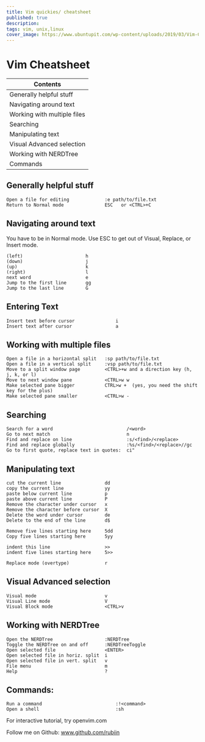 ```yaml
---
title: Vim quickies/ cheatsheet
published: true
description: 
tags: vim, unix,linux
cover_image: https://www.ubuntupit.com/wp-content/uploads/2019/03/Vim-Commands.jpg
---
```

Vim Cheatsheet
==============






| Contents                    |
| ----------------------------|
| Generally helpful stuff     |
| Navigating around text      | 
| Working with multiple files |
| Searching                   |
|  Manipulating text          |
|  Visual Advanced selection  |
| Working with NERDTree       |
|  Commands                   | 
    






Generally helpful stuff
---
    Open a file for editing             :e path/to/file.txt
    Return to Normal mode               ESC   or <CTRL>+C


Navigating around text
----------------------
You have to be in Normal mode. Use ESC to get out of Visual, Replace, or Insert mode.

    (left)                       h
    (down)                       j
    (up)                         k
    (right)                      l
    next word                    e
    Jump to the first line       gg
    Jump to the last line        G


    
Entering Text
---

    Insert text before cursor               i
    Insert text after cursor                a

Working with multiple files
---
    Open a file in a horizontal split   :sp path/to/file.txt
    Open a file in a vertical split     :vsp path/to/file.txt
    Move to a split window page         <CTRL>+w and a direction key (h, j, k, or l)
    Move to next window pane            <CTRL>w w
    Make selected pane bigger           CTRL>w +  (yes, you need the shift key for the plus)
    Make selected pane smaller          <CTRL>w -
    
Searching
---
    Search for a word                           /<word>
    Go to next match                            n
    Find and replace on line                    :s/<find>/<replace>
    Find and replace globally                   :%s/<find>/<replace>//gc
    Go to first quote, replace text in quotes:  ci"

Manipulating text
---
    
    cut the current line                dd
    copy the current line               yy
    paste below current line            p
    paste above current line            P
    Remove the character under cursor   x
    Remove the character before cursor  X
    Delete the word under cursor        de
    Delete to the end of the line       d$

    Remove five lines starting here     5dd
    Copy five lines starting here       5yy 

    indent this line                    >>
    indent five lines starting here     5>>

    Replace mode (overtype)             r


Visual Advanced selection
---
    Visual mode                         v
    Visual Line mode                    V
    Visual Block mode                   <CTRL>v

Working with NERDTree
---
    Open the NERDTree                   :NERDTree
    Toggle the NERDTree on and off      :NERDTreeToggle
    Open selected file                  <ENTER>
    Open selected file in horiz. split  i
    Open selected file in vert. split   v
    File menu                           m
    Help                                ?

Commands:
---

    Run a command                           :!<command>
    Open a shell                            :sh

For interactive tutorial, try openvim.com

Follow me on Github: www.github.com/rubiin